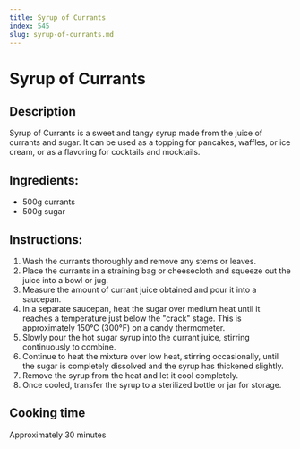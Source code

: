 ```yaml
---
title: Syrup of Currants
index: 545
slug: syrup-of-currants.md
---
```


# Syrup of Currants

## Description
Syrup of Currants is a sweet and tangy syrup made from the juice of currants and sugar. It can be used as a topping for pancakes, waffles, or ice cream, or as a flavoring for cocktails and mocktails.

## Ingredients:
- 500g currants
- 500g sugar

## Instructions:
1. Wash the currants thoroughly and remove any stems or leaves.
2. Place the currants in a straining bag or cheesecloth and squeeze out the juice into a bowl or jug.
3. Measure the amount of currant juice obtained and pour it into a saucepan.
4. In a separate saucepan, heat the sugar over medium heat until it reaches a temperature just below the "crack" stage. This is approximately 150°C (300°F) on a candy thermometer.
5. Slowly pour the hot sugar syrup into the currant juice, stirring continuously to combine.
6. Continue to heat the mixture over low heat, stirring occasionally, until the sugar is completely dissolved and the syrup has thickened slightly.
7. Remove the syrup from the heat and let it cool completely.
8. Once cooled, transfer the syrup to a sterilized bottle or jar for storage.

## Cooking time
Approximately 30 minutes